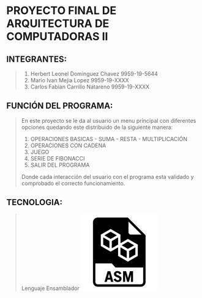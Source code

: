 # PROYECTO FINAL DE ARQUITECTURA DE COMPUTADORAS II

## INTEGRANTES:
> 1. Herbert Leonel Dominguez Chavez 9959-19-5644
> 2. Mario Ivan Mejia Lopez 9959-19-XXXX
> 3. Carlos Fabian Carrillo Natareno 9959-19-XXXX

## FUNCIÓN DEL PROGRAMA:
> En este proyecto se le da al usuario un menu principal con diferentes opciones quedando este distribuido de la siguiente manera:
>1. OPERACIONES BASICAS
    - SUMA
    - RESTA
    - MULTIPLICACIÓN
>2. OPERACIONES CON CADENA
>3. JUEGO
>4. SERIE DE FIBONACCI
>5. SALIR DEL PROGRAMA
>
> Donde cada interacción del usuario con el programa esta validado y comprobado el correcto funcionamiento.


## TECNOLOGIA:
> Lenguaje Ensamblador
> ![lenguaje ensamblador](/assets/asm-logo.png)

